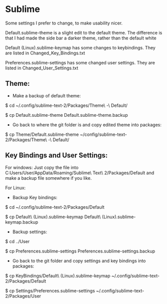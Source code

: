 Sublime
=======

Some settings I prefer to change, to make usability nicer.

Default.sublime-theme is a slight edit to the default theme. The difference
is that I had made the side bar a darker theme, rather than the default white

Default (Linux).sublime-keymap has some changes to keybindings. They are listed
in Changed_Key_Bindings.txt

Preferences.sublime-settings has some changed user settings. They are listed in
Changed_User_Settings.txt


Theme:
--------
- Make a backup of default theme:

$ cd ~/.config/sublime-text-2/Packages/Theme\ -\ Default/

$ cp Default.sublime-theme Default.sublime-theme.backup


- Go back to where the git folder is and copy edited theme into packages:

$ cp Theme/Default.sublime-theme ~/config/sublime-text-2/Packages/Theme\ -\ Default/


Key Bindings and User Settings:
--------------------------------
For windows:
Just copy the file into C:Users/User/AppData/Roaming/Sublime\ Text\ 2/Packages/Default
and make a backup file somewhere if you like.


For Linux:
- Backup Key bindings:

$ cd ~/.config/sublime-text-2/Packages/Default

$ cp Default\ \(Linux\).sublime-keymap Default\ \(Linux\).sublime-keymap.backup

- Backup settings:

$ cd ../User

$ cp Preferences.sublime-settings Preferences.sublime-settings.backup


- Go back to the git folder and copy settings and key bindings into packages:

$ cp KeyBindings/Default\ \(Linux\).sublime-keymap ~/.config/sublime-text-2/Packages/Default

$ cp Settings/Preferences.sublime-settings ~/.config/sublime-text-2/Packages/User

